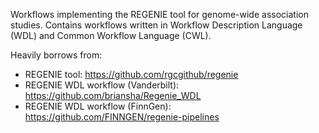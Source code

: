 Workflows implementing the REGENIE tool for genome-wide association studies. Contains workflows written in Workflow Description Language (WDL) and Common Workflow Language (CWL).

Heavily borrows from:
* REGENIE tool: https://github.com/rgcgithub/regenie
* REGENIE WDL workflow (Vanderbilt): https://github.com/briansha/Regenie_WDL
* REGENIE WDL workflow (FinnGen): https://github.com/FINNGEN/regenie-pipelines
